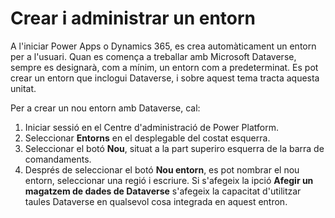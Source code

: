 # Crear i administrar un entorn
A l'iniciar Power Apps o Dynamics 365, es crea automàticament un entorn per a l'usuari. Quan es comença a treballar amb Microsoft Dataverse, sempre es designarà, com a mínim, un entorn com a predeterminat. Es pot crear un entorn que inclogui Dataverse, i sobre aquest tema tracta aquesta unitat.

Per a crear un nou entorn amb Dataverse, cal:
1. Iniciar sessió en el Centre d'administració de Power Platform.
2. Seleccionar **Entorns** en el desplegable del costat esquerra.
3. Seleccionar el botó **Nou**, situat a la part superiro esquerra de la barra de comandaments.
4. Després de seleccionar el botó **Nou entorn**, es pot nombrar el nou entorn, seleccionar una regió i escriure. Si s'afegeix la ipció **Afegir un magatzem de dades de Dataverse** s'afegeix la capacitat d'utilitzar taules Dataverse en qualsevol cosa integrada en aquest entron.
